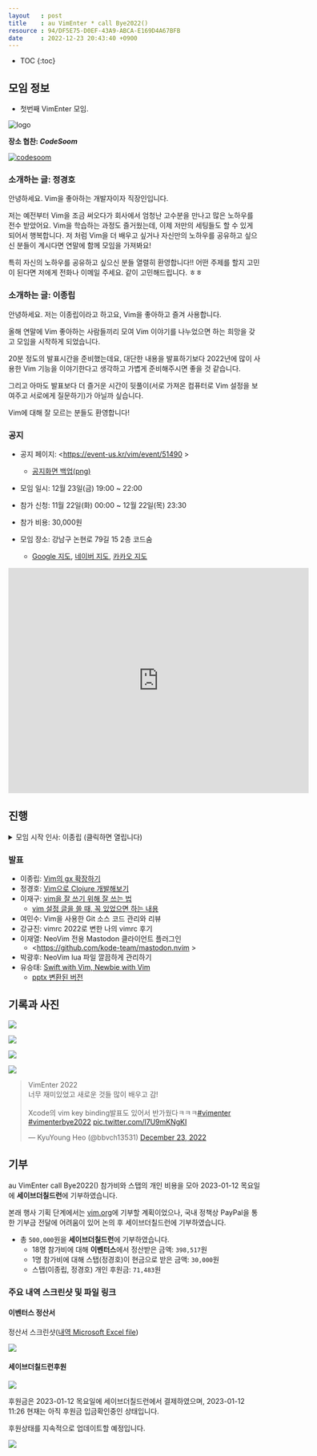 ```yaml
---
layout   : post
title    : au VimEnter * call Bye2022()
resource : 94/DF5E75-D0EF-43A9-ABCA-E169D4A67BFB
date     : 2022-12-23 20:43:40 +0900
---
```

* TOC
{:toc}


## 모임 정보

- 첫번째 VimEnter 모임.

![logo]( /resource/94/DF5E75-D0EF-43A9-ABCA-E169D4A67BFB/vimenter2022.png )

**장소 협찬: _CodeSoom_**

[![codesoom]( /resource/94/DF5E75-D0EF-43A9-ABCA-E169D4A67BFB/codesoom-logo-pc.png )]( https://www.codesoom.com/ )

### 소개하는 글: 정경호

>
안녕하세요. Vim을 좋아하는 개발자이자 직장인입니다.
>
저는 예전부터 Vim을 조금 써오다가 회사에서 엄청난 고수분을 만나고 많은 노하우를 전수 받았어요. Vim을 학습하는 과정도 즐거웠는데, 이제 저만의 세팅들도 할 수 있게 되어서 행복합니다. 저 처럼 Vim을 더 배우고 싶거나 자신만의 노하우를 공유하고 싶으신 분들이 계시다면 연말에 함께 모임을 가져봐요! 
>
특히 자신의 노하우를 공유하고 싶으신 분들 열렬히 환영합니다!! 어떤 주제를 할지 고민이 된다면 저에게 전화나 이메일 주세요. 같이 고민해드립니다. ㅎㅎ

### 소개하는 글: 이종립

>
안녕하세요. 저는 이종립이라고 하고요, Vim을 좋아하고 즐겨 사용합니다.
>
올해 연말에 Vim 좋아하는 사람들끼리 모여 Vim 이야기를 나누었으면 하는 희망을 갖고 모임을 시작하게 되었습니다.
>
20분 정도의 발표시간을 준비했는데요, 대단한 내용을 발표하기보다 2022년에 많이 사용한 Vim 기능을 이야기한다고 생각하고 가볍게 준비해주시면 좋을 것 같습니다.
>
그리고 아마도 발표보다 더 즐거운 시간이 뒷풀이(서로 가져온 컴퓨터로 Vim 설정을 보여주고 서로에게 질문하기)가 아닐까 싶습니다.
>
Vim에 대해 잘 모르는 분들도 환영합니다!

### 공지

- 공지 페이지: <https://event-us.kr/vim/event/51490 >
    - [공지화면 백업(png)]( /resource/94/DF5E75-D0EF-43A9-ABCA-E169D4A67BFB/event-us.png )

- 모임 일시: 12월 23일(금) 19:00 ~ 22:00
- 참가 신청: 11월 22일(화) 00:00 ~ 12월 22일(목) 23:30
- 참가 비용: 30,000원
- 모임 장소: 강남구 논현로 79길 15 2층 코드숨
    - [Google 지도](https://goo.gl/maps/2fjtgVkgL8oE2Hy29 ), [네이버 지도](https://naver.me/GmV1RgNP ), [카카오 지도](http://kko.to/t_LyPvDnn9 )

<iframe src="https://www.google.com/maps/embed?pb=!1m18!1m12!1m3!1d3165.4426216585402!2d127.03477311618877!3d37.49747747981099!2m3!1f0!2f0!3f0!3m2!1i1024!2i768!4f13.1!3m3!1m2!1s0x357ca155a3cf765d%3A0xab82d523db7369d!2z7ISc7Jq47Yq567OE7IucIOqwleuCqOq1rCDrhbztmITroZw3Oeq4uCAxNSAy7Li1!5e0!3m2!1sko!2skr!4v1673082655943!5m2!1sko!2skr" width="600" height="450" style="border:0;" allowfullscreen="" loading="lazy" referrerpolicy="no-referrer-when-downgrade"></iframe>

## 진행

<details><summary>모임 시작 인사: 이종립 (클릭하면 열립니다)</summary>
<div markdown="1">

>
안녕하세요. au VimEnter 행사에 참여해주신 여러분 모두 반갑습니다.
저는 이종립이라 하고요, 간단하게 행사와 진행에 대해 간단히 소개해드리도록 하겠습니다.
>
이 행사는 Vim을 좋아하거나 좋아하고 싶은 사람들끼리 모여 서로 정보를 공유하고 친목을 다지기 위해 정경호님이 계획한 것입니다.
>
처음에는 발표거리를 준비해오신 분들이 돌아가면서 10분에서 20분 정도 발표를 할 예정입니다. 발표 순서는 랜덤으로 정할 예정입니다. 물론 각 발표가 끝나고 나서 몇 분 정도는 질의응답 시간이 있을 거고요. 
>
모든 발표가 끝난 이후에는 평소 궁금했던 것이 있던 내용을 단상에 올라와 질문해 주셔도 좋을 것 같습니다. 그렇게 되면 여기 오신 분들 중 몇 분은 답변드리는 것이 가능할 수도 있으니까요. 공개적으로 질문하는 것이 부담스러우신 분들은 질문지 시트가 있으니 거기에 남겨주셔도 좋을 것 같습니다.
>
이후에는 네트워킹 시간을 가질 예정입니다. 서로 vimrc를 보여주거나 고민중인 문제 등을 서로 모니터를 보고 키보드를 두드리며 해결할 수 있으면 재미있을 것입니다.
>
저(이종립)는 본래 오프라인으로 참여할 예정이었는데 개인적인 사정이 생겨 이렇게 온라인으로 참여하게 되었습니다. 저도 있다가 발표를 하나 할 예정입니다.
>
행사 이름인 `au VimEnter * call Bye2022()` 는 문법에 맞는 VimScript 코드인데요, VimScript 사용법을 아시는 분들이라면 Bye2022 함수를 만들어서 행사 후반부에 공유해주셔도 좋을 것 같습니다. VimEnter의 재미 포인트가 되지 않을까 싶습니다.
>
다음은 제가 만든 `Bye2022()` 함수를 실행한 결과입니다.
>
![크리스마스 트리]( /resource/94/DF5E75-D0EF-43A9-ABCA-E169D4A67BFB/bye2022.jpg )
>
소스코드는 다음 링크에서 확인하실 수 있습니다.
> <https://github.com/johngrib/dotfiles/commit/c077a8a16c20a556b56a65f9e895acc846f3625c >

</div></details>

### 발표

- 이종립: [Vim의 gx 확장하기]( https://johngrib.github.io/wiki/article/extend-vim-gx/ )
- 정경호: [Vim으로 Clojure 개발해보기](https://docs.google.com/presentation/d/1vMJNQYhMrxV9DnMt8bVTFByPmii-hIJptUrGqv80Tnk/edit?usp=sharing)
- 이재구: [vim을 잘 쓰기 위해 잘 쓰는 법]( https://docs.google.com/presentation/d/1wrisM7LSOEuddhaCvL4vAWH1zCv3c3XcHxUwu4ZOglY/edit#slide=id.g1bea4c722cc_0_160 )
    - [vim 설정 글을 쓸 때, 꼭 있었으면 하는 내용]( https://lionhairdino.github.io/posts/2022-12-14-howtoWritePostAboutVim.html )
- 여민수: Vim을 사용한 Git 소스 코드 관리와 리뷰
- 강규진: vimrc 2022로 변한 나의 vimrc 후기
- 이재열: NeoVim 전용 Mastodon 클라이언트 플러그인
    - <https://github.com/kode-team/mastodon.nvim >
- 박광후: NeoVim lua 파일 깔끔하게 관리하기
- 유승태: [Swift with Vim, Newbie with Vim]( /resource/94/DF5E75-D0EF-43A9-ABCA-E169D4A67BFB/Vim.key )
    - [pptx 변환된 버전]( /resource/94/DF5E75-D0EF-43A9-ABCA-E169D4A67BFB/Vim.pptx )

## 기록과 사진

![]( /resource/94/DF5E75-D0EF-43A9-ABCA-E169D4A67BFB/photo-prepare.jpeg )

![]( /resource/94/DF5E75-D0EF-43A9-ABCA-E169D4A67BFB/photo-screen.jpeg )

![]( /resource/94/DF5E75-D0EF-43A9-ABCA-E169D4A67BFB/photo-on.jpeg )

![]( /resource/94/DF5E75-D0EF-43A9-ABCA-E169D4A67BFB/photo-online.jpeg )

<blockquote class="twitter-tweet"><p lang="ko" dir="ltr">VimEnter 2022<br>너무 재미있었고 새로운 것들 많이 배우고 감!<br><br>Xcode의 vim key binding발표도 있어서 반가웠다ㅋㅋㅋ<a href="https://twitter.com/hashtag/vimenter?src=hash&amp;ref_src=twsrc%5Etfw">#vimenter</a> <a href="https://twitter.com/hashtag/vimenterbye2022?src=hash&amp;ref_src=twsrc%5Etfw">#vimenterbye2022</a> <a href="https://t.co/l7U9mKNgKI">pic.twitter.com/l7U9mKNgKI</a></p>&mdash; KyuYoung Heo (@bbvch13531) <a href="https://twitter.com/bbvch13531/status/1606281765412163585?ref_src=twsrc%5Etfw">December 23, 2022</a></blockquote> <script async src="https://platform.twitter.com/widgets.js" charset="utf-8"></script>

## 기부

au VimEnter call Bye2022() 참가비와 스탭의 개인 비용을 모아 2023-01-12 목요일에 **세이브더칠드런**에 기부하였습니다.

본래 행사 기획 단계에서는 [vim.org]( https://www.vim.org/ )에 기부할 계획이었으나,
국내 정책상 PayPal을 통한 기부금 전달에 어려움이 있어 논의 후 세이브더칠드런에 기부하였습니다.

- 총 `500,000`원을 **세이브더칠드런**에 기부하였습니다.
    - 18명 참가비에 대해 **이벤터스**에서 정산받은 금액: `398,517`원
    - 1명 참가비에 대해 스탭(정경호)이 현금으로 받은 금액: `30,000`원
    - 스탭(이종립, 정경호) 개인 후원금: `71,483`원

### 주요 내역 스크린샷 및 파일 링크

#### 이벤터스 정산서

정산서 스크린샷([내역 Microsoft Excel file]( /resource/94/DF5E75-D0EF-43A9-ABCA-E169D4A67BFB/eventus-bill.xlsx ))

![]( /resource/94/DF5E75-D0EF-43A9-ABCA-E169D4A67BFB/eventus-bill.png )

#### 세이브더칠드런후원

![]( /resource/94/DF5E75-D0EF-43A9-ABCA-E169D4A67BFB/2023-01-12-save-the-children.jpg )

후원금은 2023-01-12 목요일에 세이브더칠드런에서 결제하였으며, 2023-01-12 11:26 현재는 아직 후원금 입금확인중인 상태입니다.

후원상태를 지속적으로 업데이트할 예정입니다.

![]( /resource/94/DF5E75-D0EF-43A9-ABCA-E169D4A67BFB/2023-01-12-save-the-children-status.jpg )
